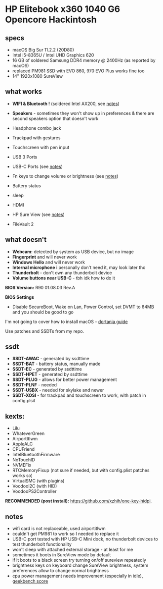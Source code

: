 # HP Elitebook x360 1040 G6 Opencore Hackintosh

## specs

* macOS Big Sur 11.2.2 (20D80)
* Intel i5-8365U / Intel UHD Graphics 620
* 16 GB of soldered Samsung DDR4 memory @ 2400Hz (as reported by macOS)
* replaced PM981 SSD  with EVO 860, 970 EVO Plus works fine too
* 14" 1920x1080 SureView

## what works

* **WIFI & Bluetooth !** (soldered Intel AX200, see [notes](#notes))

* **Speakers** - sometimes they won't show up in preferences & there are second speakers option that doesn't work
* Headphone combo jack
* Trackpad with gestures
* Touchscreen with pen input
* USB 3 Ports
* USB-C Ports (see [notes](#notes))
* Fn keys to change volume or brightness (see [notes](#notes))
* Battery status
* sleep
* HDMI
* HP Sure View (see [notes](#notes))
* FileVault 2


## what doesn't

* **Webcam:** detected by system as USB device, but no image
* **Fingerprint** and will never work
* **Windows Hello** and will never work
* **Internal microphone** i personally don't need it, may look later tho
* **Thunderbolt** - don't own any thunderbolt device
* **Volume buttons near USB-C** - tbh idk how to do it

**BIOS Version:** R90 01.08.03 Rev.A


**BIOS Settings**
- Disable SecureBoot, Wake on Lan, Power Control, set DVMT to 64MB and you should be good to go


I'm not going to cover how to install macOS - [dortania guide](https://dortania.github.io/OpenCore-Install-Guide/)


Use patches and SSDTs from my repo.

## ssdt
* **SSDT-AWAC** - generated by ssdttime
* **SSDT-BAT** - battery status, manually made
* **SSDT-EC** - generated by ssdttime
* **SSDT-HPET** - generated by ssdttime
* **SSDT-PLUG** - allows for better power management
* **SSDT-PLNF** - needed
* **SSDT-USBX** - needed for skylake and newer
* **SSDT-XOSI** - for trackpad and touchscreen to work, with patch in config.plsit

## kexts:
* Lilu
* WhateverGreen
* AirportItlwm
* AppleALC
* CPUFriend
* IntelBluetoothFirmware
* NoTouchID
* NVMEFix
* RTCMemoryFixup (not sure if needed, but with config.plist patches works so)
* VirtualSMC (with plugins)
* VoodooI2C (with HID)
* VoodooPS2Controller

**RECOMMENDED (post install):** https://github.com/xzhih/one-key-hidpi.

## notes
* wifi card is not replaceable, used airportitlwm
* couldn't get PM981 to work so I needed to replace it
* USB-C port tested with HP USB-C Mini dock, no thunderbolt devices to test thunderbolt functionality
* won't sleep with attached external storage - at least for me
* sometimes it boots in SureView mode by default
* if it boots to a black screen try turning on/off sureview repeatedly
* brightness keys on keyboard change SureView brightness, system preferences allow to change normal brightness
* cpu power management needs improvement (especially in idle), [geekbench score](https://browser.geekbench.com/v5/cpu/7251151)
